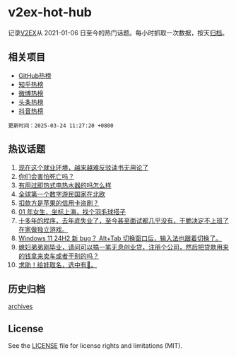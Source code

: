 # v2ex-hot-hub

 记录[V2EX](https://www.v2ex.com/)从 2021-01-06 日至今的热门话题。每小时抓取一次数据，按天[归档](archives)。
 
 ## 相关项目

- [GitHub热榜](https://github.com/it985/github-hot-hub)
- [知乎热榜](https://github.com/it985/zhihu-hot-hub)
- [微博热榜](https://github.com/it985/weibo-hot-hub)
- [头条热榜](https://github.com/it985/toutiao-hot-hub)
- [抖音热榜](https://github.com/it985/douyin-hot-hub)


 `更新时间：2025-03-24 11:27:20 +0800`

## 热议话题

1. [现在这个就业环境，越来越难反驳读书无用论了](https://www.v2ex.com/t/1120459)
1. [你们会害怕死亡吗？](https://www.v2ex.com/t/1120423)
1. [有用过即热式电热水器的吗怎么样](https://www.v2ex.com/t/1120543)
1. [全球第一个数字游民国家在北欧](https://www.v2ex.com/t/1120486)
1. [扣款方是苹果的信用卡盗刷？](https://www.v2ex.com/t/1120453)
1. [01 年女生，坐标上海，找个羽毛球搭子](https://www.v2ex.com/t/1120504)
1. [十多年的程序，去年底失业了，至今甚至面试都几乎没有，干脆决定不上班了在家做独立游戏。](https://www.v2ex.com/t/1120556)
1. [Windows 11 24H2 新 bug？ Alt+Tab 切换窗口后，输入法也跟着切换了。](https://www.v2ex.com/t/1120452)
1. [媳妇弟弟刚毕业，请问可以搞一笔无息创业贷，注册个公司，然后把贷款用来的钱拿来卖车或者干别的吗？](https://www.v2ex.com/t/1120552)
1. [求助！给娃取名，选中有🧧。](https://www.v2ex.com/t/1120596)

## 历史归档

[archives](archives)

## License

See the [LICENSE](LICENSE) file for license rights and limitations (MIT).
